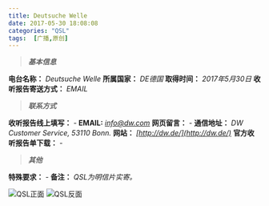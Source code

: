 ```yaml
---
title: Deutsuche Welle
date: 2017-05-30 18:08:08
categories: "QSL"
tags:  [广播,原创]
---
```

> ***基本信息***

**电台名称：** *Deutsuche Welle*
**所属国家：** *DE德国*
**取得时间：** *2017年5月30日*
**收听报告寄送方式：** *EMAIL*

<!--more-->

> ***联系方式***

**收听报告线上填写：** *-*
**EMAIL:** *[info@dw.com](mailto:info@dw.com)*
**网页留言：** *-*
**通信地址：** *DW Customer Service, 53110 Bonn.*
**网站：** *[http://dw.de/](http://dw.de/)*
**官方收听报告单下载：** *-*

> ***其他***

**特殊要求：** *-*
**备注：** *QSL为明信片实寄。*

![QSL正面](https://c.ibcl.us/QSL-DW_20170530/1.jpg "QSL正面")
![QSL反面](https://c.ibcl.us/QSL-DW_20170530/2.jpg "QSL反面")